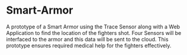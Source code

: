 # Smart-Armor
A prototype of a Smart Armor using the Trace Sensor along with a Web Application to find the location of the fighters shot. 
Four Sensors will be interfaced to the armor and this data will be sent to the cloud. 
This prototype ensures required medical help for the fighters effectively.
